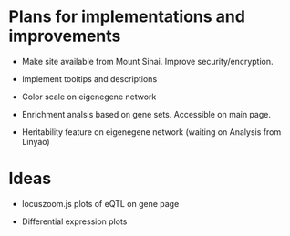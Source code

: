 # Plans for implementations and improvements

- Make site available from Mount Sinai. Improve security/encryption.

- Implement tooltips and descriptions

- Color scale on eigenegene network

- Enrichment analsis based on gene sets. Accessible on main page.

- Heritability feature on eigenegene network (waiting on Analysis from Linyao)


# Ideas

- locuszoom.js plots of eQTL on gene page

- Differential expression plots
